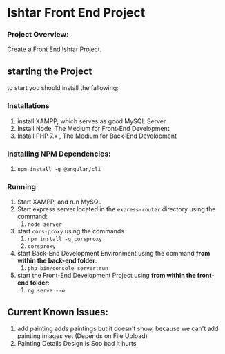 # Ishtar Front End Project

### Project Overview:

Create a Front End Ishtar Project.



## starting the Project

to start you should install the fallowing:

### Installations 

1. install XAMPP, which serves as good MySQL Server
2. Install Node, The Medium for Front-End Development
3. Install PHP 7.x , The Medium for Back-End Development 



### Installing NPM Dependencies:

1. `npm install -g @angular/cli`

### Running 

1. Start XAMPP, and run MySQL
2. Start express server located in the `express-router` directory using the command:
   1. `node server`
3. start `cors-proxy` using the commands 
   1. `npm install -g corsproxy`
   2. `corsproxy`
4. start Back-End Development Environment using the command <b>from within the back-end folder</b>:
   1. `php bin/console server:run`
5. start the Front-End Development Project using <b>from within the front-end folder</b>:
   1. `ng serve --o`



## Current Known Issues:

1. add painting adds paintings but it doesn't show, because we can't add painting images yet (Depends on File Upload)
2. Painting Details Design is Soo bad it hurts 
